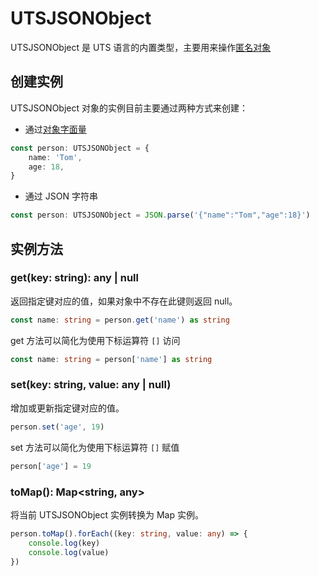 # UTSJSONObject

UTSJSONObject 是 UTS 语言的内置类型，主要用来操作[匿名对象](../object.md#anonymous-object)

## 创建实例

UTSJSONObject 对象的实例目前主要通过两种方式来创建：

* 通过[对象字面量](../literal.md#object-literal)

```ts
const person: UTSJSONObject = {
    name: 'Tom',
    age: 18,
}
```

* 通过 JSON 字符串

```ts
const person: UTSJSONObject = JSON.parse('{"name":"Tom","age":18}')
```

## 实例方法

### get(key: string): any | null

返回指定键对应的值，如果对象中不存在此键则返回 null。

```ts
const name: string = person.get('name') as string
```

get 方法可以简化为使用下标运算符 `[]` 访问

```ts
const name: string = person['name'] as string
```

### set(key: string, value: any | null)

增加或更新指定键对应的值。

```ts
person.set('age', 19)
```

set 方法可以简化为使用下标运算符 `[]` 赋值

```ts
person['age'] = 19
```

### toMap(): Map<string, any>

将当前 UTSJSONObject 实例转换为 Map 实例。

```ts
person.toMap().forEach((key: string, value: any) => {
    console.log(key)
    console.log(value)
})
```
